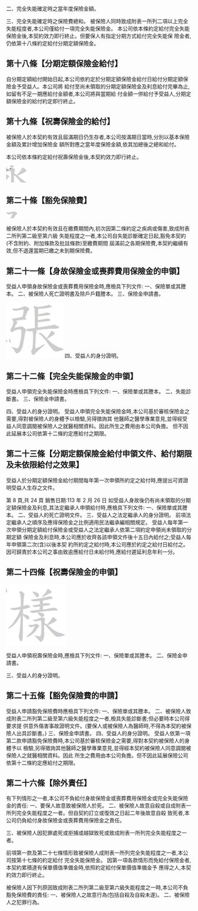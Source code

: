 二、完全失能確定時之當年度保險金額。

三、完全失能確定時之保險費總和。 被保險人同時致成附表一所列二項以上完全失能程度者,本公司僅給付一項完全失能保險金。 本公司依本條約定給付完全失能保險金後,本契約效力即行終止。但要保人有指定分期方式給付完全失能保 險金者,仍依第十八條約定給付分期定額保險金。

## 第十八條【分期定額保險金給付】

自分期定額給付開始日起,本公司依約定於分期定額保險金給付日給付分期定額保險金予受益人。本公司將 給付至尚未領取的分期定額保險金及利息給付完畢為止,如留有不足一期應給付金額者,本公司將與當期給 付金額一併給付予受益人,分期定額保險金的給付約定即行終止。

## 第十九條【祝壽保險金的給付】

被保險人於本契約有效且屆滿期日仍生存者,本公司按滿期日當時,分別以基本保險金額及累計增加保險金 額所對應之當年度保險金額,依其加總後之總和給付。

本公司依本條約定給付祝壽保險金後,本契約效力即行終止。

![0_image_0.png](0_image_0.png)

## 第二十條【豁免保險費】

![0_Image_1.Png](0_Image_1.Png)

被保險人於本契約有效且在繳費期間內,初次因第二條約定之疾病或傷害,致成附表二所列第二級至第六級 失能程度之一者,本公司自失能診斷確定日起,豁免本契約(不含附約、附加條款及批註條款)至繳費期間 屆滿前之各期保險費,本契約繼續有效,但不退還當期已繳之未到期保險費。

## 第二十一條【身故保險金或喪葬費用保險金的申領】

受益人申領身故保險金或喪葬費用保險金時,應檢具下列文件: 一、保險單或其謄本。 二、被保險人死亡證明書及除戶戶籍謄本。 三、保險金申請書。

![0_image_2.png](0_image_2.png) 四、受益人的身分證明。

## 第二十二條【完全失能保險金的申領】

受益人申領完全失能保險金時應檢具下列文件: 一、保險單或其謄本。 二、失能診斷書。 三、保險金申請書。

四、受益人的身分證明。 受益人申領完全失能保險金時,本公司基於審核保險金之需要,得對被保險人的身體予以檢驗,另得徵詢其 他醫師之醫學專業意見,並得經受益人同意調閱被保險人之就醫相關資料。因此所生之費用由本公司負擔。 但不因此延展本公司依第十二條約定應給付之期限。

## 第二十三條【分期定額保險金給付申領文件、給付期限及未依限給付之效果】

受益人於分期定額保險金給付期間每年第一次申領所約定之給付時,應提出可資證明受益人生存之文件。

第 8 頁,共 24 頁 銷售日期:113 年 2 月 26 日 如受益人身故後仍有尚未領取的分期定額保險金及利息,其法定繼承人申領給付時,應檢具下列文件: 一、保險單或其謄本。 二、受益人的死亡證明文件。 三、受益人之法定繼承人的身分證明。 前項法定繼承人之順序及應得保險金之比例適用民法繼承編相關規定。 受益人每年第一次申領分期定額給付保險金或受益人之法定繼承人依第二項約定申領尚未領取的分期定額 保險金及利息時,本公司應於收齊各該申領文件後十五日內給付之;受益人每年申領第二次(含)以後本契 約所約定之給付時,本公司應於約定之給付日給付之。 因可歸責於本公司之事由致逾應給付日未給付時,應給付遲延利息年利一分。

## 第二十四條【祝壽保險金的申領】

![1_Image_0.Png](1_Image_0.Png)

受益人申領祝壽保險金時,應檢具下列文件: 一、保險單或其謄本。 二、保險金申請書。

三、受益人的身分證明。

## 第二十五條【豁免保險費的申請】

受益人申請豁免保險費時應檢具下列文件:
一、保險單或其謄本。 二、被保險人致成附表二所列第二級至第六級失能程度之一者,檢具失能診斷書;但必要時本公司得要求提 供意外傷害事故證明文件。(要保人或被保險人為醫師時,不得為本契約被保險人出具診斷書。)
三、保險金申請書。 四、受益人的身分證明。 受益人依第一項第二款申請豁免保險費時,本公司基於審核保險金之需要,得對本契約被保險人的身體予以 檢驗,另得徵詢其他醫師之醫學專業意見,並得經本契約被保險人同意調閱被保險人之就醫相關資料。因此 所生之費用由本公司負擔。但不因此延展保險公司依第十二條約定應給付之期限。

## 第二十六條【除外責任】

有下列情形之一者,本公司不負給付身故保險金或喪葬費用保險金或完全失能保險金的責任: 一、要保人故意致被保險人於死。 二、被保險人故意自殺或自成附表一所列完全失能程度之一者。但自契約訂立或復效之日起二年後故意自殺 致死者,本公司仍負給付身故保險金或喪葬費用保險金之責任。

三、被保險人因犯罪處死或拒捕或越獄致死或致成附表一所列完全失能程度之一者。

前項第一款及第二十七條情形致被保險人成附表一所列完全失能程度之一者,本公司按第十七條的約定給付 完全失能保險金。 因第一項各款情形而免給付保險金者,本契約累積達有保單價值準備金時,依照約定給付保單價值準備金予 應得之人,本契約效力即行終止。

被保險人因下列原因致成附表二所列第二級至第六級失能程度之一時,本公司不負豁免保險費的責任: 一、被保險人之故意行為(包括自殺及自殺未遂)。 二、被保險人之犯罪行為。